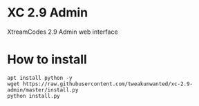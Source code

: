 # XC 2.9 Admin
XtreamCodes 2.9 Admin web interface


# How to install

```
apt install python -y
wget https://raw.githubusercontent.com/tweakunwanted/xc-2.9-admin/master/install.py 
python install.py
```
